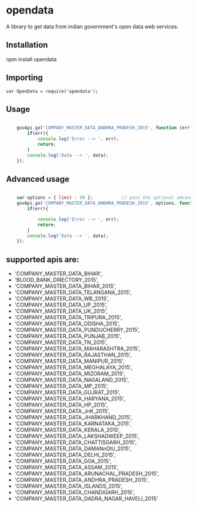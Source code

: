 # opendata
A library to get data from indian government's open data web services.

## Installation
npm install opendata

## Importing
`var OpenData = require('opendata');`

## Usage
```javascript

    govApi.go('COMPANY_MASTER_DATA_ANDHRA_PRADESH_2015', function (err, data) {
        if(err){
            console.log('Error --> ', err);
            return;
        }
        console.log('Data --> ', data);
    });

```

## Advanced usage
```javascript

    var options = { limit : 90 };           // pass the optional advanced api parameter
    govApi.go('COMPANY_MASTER_DATA_ANDHRA_PRADESH_2015', options, function (err, data) {
        if(err){

            console.log('Error --> ', err);
            return;
        }
        console.log('Data --> ', data);
    });

```


## supported apis are:
   - 'COMPANY_MASTER_DATA_BIHAR', <br/>
   - 'BLOOD_BANK_DIRECTORY_2015', <br/>
   - 'COMPANY_MASTER_DATA_BIHAR_2015', <br/>
   - 'COMPANY_MASTER_DATA_TELANGANA_2015', <br/>
   - 'COMPANY_MASTER_DATA_WB_2015',<br/>
   - 'COMPANY_MASTER_DATA_UP_2015',<br/>
   - 'COMPANY_MASTER_DATA_UK_2015',<br/>
   - 'COMPANY_MASTER_DATA_TRIPURA_2015',<br/>
   - 'COMPANY_MASTER_DATA_ODISHA_2015',<br/>
   - 'COMPANY_MASTER_DATA_PUNDUCHERRY_2015',<br/>
   - 'COMPANY_MASTER_DATA_PUNJAB_2015',<br/>
   - 'COMPANY_MASTER_DATA_TN_2015',<br/>
   - 'COMPANY_MASTER_DATA_MAHARASHTRA_2015',<br/>
   - 'COMPANY_MASTER_DATA_RAJASTHAN_2015',<br/>
   - 'COMPANY_MASTER_DATA_MANIPUR_2015',<br/>
   - 'COMPANY_MASTER_DATA_MEGHALAYA_2015',<br/>
   - 'COMPANY_MASTER_DATA_MIZORAM_2015',<br/>
   - 'COMPANY_MASTER_DATA_NAGALAND_2015',<br/>
   - 'COMPANY_MASTER_DATA_MP_2015',<br/>
   - 'COMPANY_MASTER_DATA_GUJRAT_2015',<br/>
   - 'COMPANY_MASTER_DATA_HARYANA_2015',<br/>
   - 'COMPANY_MASTER_DATA_HP_2015',<br/>
   - 'COMPANY_MASTER_DATA_JnK_2015',<br/>
   - 'COMPANY_MASTER_DATA_JHARKHAND_2015',<br/>
   - 'COMPANY_MASTER_DATA_KARNATAKA_2015',<br/>
   - 'COMPANY_MASTER_DATA_KERALA_2015',<br/>
   - 'COMPANY_MASTER_DATA_LAKSHADWEEP_2015',<br/>
   - 'COMPANY_MASTER_DATA_CHATTISGARH_2015',<br/>
   - 'COMPANY_MASTER_DATA_DAMANnDIU_2015',<br/>
   - 'COMPANY_MASTER_DATA_DELHI_2015',<br/>
   - 'COMPANY_MASTER_DATA_GOA_2015',<br/>
   - 'COMPANY_MASTER_DATA_ASSAM_2015',<br/>
   - 'COMPANY_MASTER_DATA_ARUNACHAL_PRADESH_2015',<br/>
   - 'COMPANY_MASTER_DATA_ANDHRA_PRADESH_2015',<br/>
   - 'COMPANY_MASTER_DATA_ISLANDS_2015',<br/>
   - 'COMPANY_MASTER_DATA_CHANDIGARH_2015',<br/>
   - 'COMPANY_MASTER_DATA_DADRA_NAGAR_HAVELI_2015'<br/>